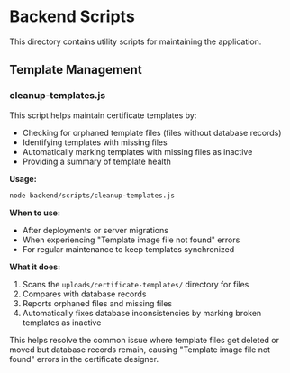 # Backend Scripts

This directory contains utility scripts for maintaining the application.

## Template Management

### cleanup-templates.js

This script helps maintain certificate templates by:

- Checking for orphaned template files (files without database records)
- Identifying templates with missing files
- Automatically marking templates with missing files as inactive
- Providing a summary of template health

**Usage:**
```bash
node backend/scripts/cleanup-templates.js
```

**When to use:**
- After deployments or server migrations
- When experiencing "Template image file not found" errors
- For regular maintenance to keep templates synchronized

**What it does:**
1. Scans the `uploads/certificate-templates/` directory for files
2. Compares with database records
3. Reports orphaned files and missing files
4. Automatically fixes database inconsistencies by marking broken templates as inactive

This helps resolve the common issue where template files get deleted or moved but database records remain, causing "Template image file not found" errors in the certificate designer. 